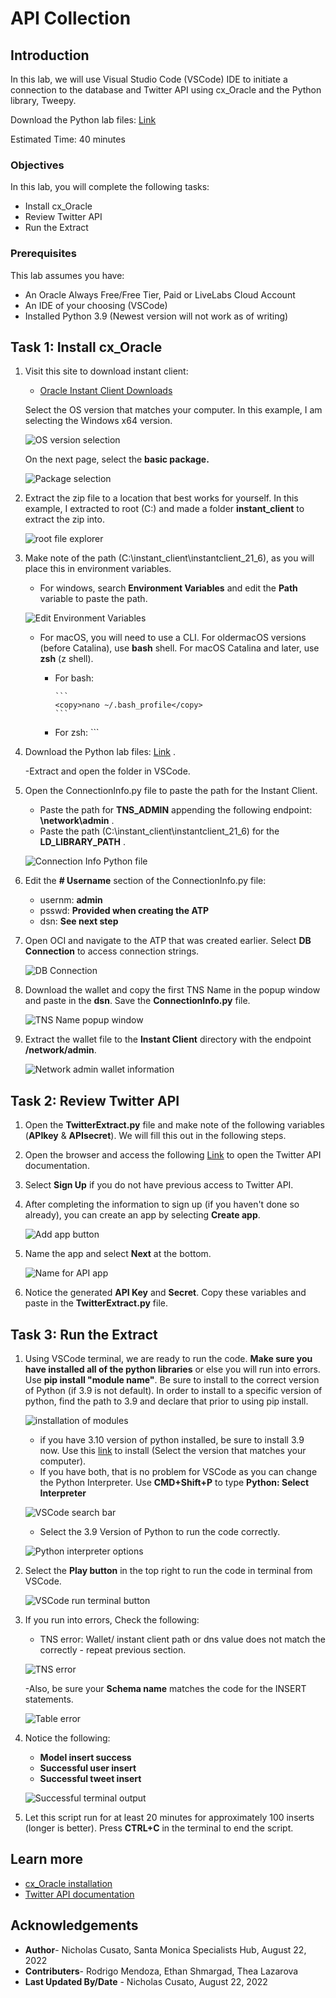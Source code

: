 # API Collection

## Introduction

In this lab, we will use Visual Studio Code (VSCode) IDE to initiate a connection to the database and Twitter API using cx_Oracle and the Python library, Tweepy.  

Download the Python lab files: [Link](https://objectstorage.us-ashburn-1.oraclecloud.com/p/WvD2F0Cb533ApmtHNBXotz9VRD2BhwP7wR_qrGGhTs1Md6dtur3xrHew9UawNXSG/n/orasenatdpltsecitom03/b/Twitter_LL/o/Twitter_LL2.zip)

Estimated Time: 40 minutes


### Objectives

In this lab, you will complete the following tasks:

- Install cx_Oracle
- Review Twitter API
- Run the Extract

### Prerequisites

This lab assumes you have:
- An Oracle Always Free/Free Tier, Paid or LiveLabs Cloud Account
- An IDE of your choosing (VSCode)
- Installed Python 3.9 (Newest version will not work as of writing)

## Task 1: Install cx_Oracle

1. Visit this site to download instant client:
    - [Oracle Instant Client Downloads](https://www.oracle.com/database/technologies/instant-client/downloads.html)

    Select the OS version that matches your computer. In this example, I am selecting the Windows x64 version.

    ![OS version selection](images/os-version.png)

    On the next page, select the **basic package.**

    ![Package selection](images/basic-package.png)

2. Extract the zip file to a location that best works for yourself. In this example, I extracted to root (C:\) and made a folder **instant_client** to extract the zip into.

    ![root file explorer](images/root.png)

3. Make note of the path (C:\instant_client\instantclient_21_6), as you will place this in environment variables.
    - For windows, search **Environment Variables** and edit the **Path** variable to paste the path.

    ![Edit Environment Variables](images/environment-variables.png)

    - For macOS, you will need to use a CLI. For oldermacOS versions (before Catalina), use **bash** shell. For macOS Catalina and later, use **zsh** (z shell).
      - For bash: 
            
            ```
            <copy>nano ~/.bash_profile</copy>
            ```  

      - For zsh:
            ```
            <copy>

4. Download the Python lab files: [Link](https://objectstorage.us-ashburn-1.oraclecloud.com/p/WvD2F0Cb533ApmtHNBXotz9VRD2BhwP7wR_qrGGhTs1Md6dtur3xrHew9UawNXSG/n/orasenatdpltsecitom03/b/Twitter_LL/o/Twitter_LL2.zip) .

    -Extract and open the folder in VSCode.  

5. Open the ConnectionInfo.py file to paste the path for the Instant Client.

    - Paste the path for **TNS_ADMIN** appending the following endpoint: **\network\admin** .
    - Paste the path (C:\instant_client\instantclient_21_6) for the **LD_LIBRARY_PATH** . 

    ![Connection Info Python file](images/path.png)

6. Edit the **# Username** section of the ConnectionInfo.py file:
   
    - usernm: **admin**
    - psswd: **Provided when creating the ATP**
    - dsn: **See next step**

7. Open OCI and navigate to the ATP that was created earlier. Select **DB Connection** to access connection strings.

    ![DB Connection](images/db-connection.png)

8. Download the wallet and copy the first TNS Name in the popup window and paste in the **dsn**. Save the **ConnectionInfo.py** file.

    ![TNS Name popup window](images/connection-string.png)

9. Extract the wallet file to the **Instant Client** directory with the endpoint **/network/admin**.

    ![Network admin wallet information](images/admin-wallet.png)

## Task 2: Review Twitter API

1. Open the **TwitterExtract.py** file and make note of the following variables (**APIkey** & **APIsecret**). We will fill this out in the following steps.

2. Open the browser and access the following [Link](https://developer.twitter.com/en/docs/twitter-api) to open the Twitter API documentation.

3. Select **Sign Up** if you do not have previous access to Twitter API.

4. After completing the information to sign up (if you haven't done so already), you can create an app by selecting **Create app**.

    ![Add app button](images/add-app.png)

5. Name the app and select **Next** at the bottom. 

    ![Name for API app](images/name-app.png)

6. Notice the generated **API Key** and **Secret**. Copy these variables and paste in the **TwitterExtract.py** file.

## Task 3: Run the Extract

1. Using VSCode terminal, we are ready to run the code. **Make sure you have installed all of the python libraries** or else you will run into errors. Use **pip install "module name"**. Be sure to install to the correct version of Python (if 3.9 is not default). In order to install to a specific version of python, find the path to 3.9 and declare that prior to using pip install.

    ![installation of modules](images/python-path.png)

    - if you have 3.10 version of python installed, be sure to install 3.9 now. Use this [link](https://www.python.org/downloads/release/python-390/) to install (Select the version that matches your computer).
    - If you have both, that is no problem for VSCode as you can change the Python Interpreter. Use **CMD+Shift+P** to type **Python: Select Interpreter**

    ![VSCode search bar](images/python-interpreter.png)

    - Select the 3.9 Version of Python to run the code correctly.

    ![Python interpreter options](images/python39.png)

2. Select the **Play button** in the top right to run the code in terminal from VSCode.

    ![VSCode run terminal button](images/run-terminal.png)

3. If you run into errors, Check the following:

    - TNS error: Wallet/ instant client path or dns value does not match the correctly - repeat previous section.

    ![TNS error](images/tns-error.png)

    -Also, be sure your **Schema name** matches the code for the INSERT statements.

    ![Table error](images/table-error.png)

4.  Notice the following:
    - **Model insert success**
    - **Successful user insert**
    - **Successful tweet insert**

    ![Successful terminal output](images/success.png)

5.  Let this script run for at least 20 minutes for approximately 100 inserts (longer is better). Press **CTRL+C** in the terminal to end the script.

## Learn more
- [cx_Oracle installation](https://cx-oracle.readthedocs.io/en/latest/user_guide/installation.html)
- [Twitter API documentation](https://developer.twitter.com/en/docs/twitter-api)

## Acknowledgements

- **Author**- Nicholas Cusato, Santa Monica Specialists Hub, August 22, 2022
- **Contributers**- Rodrigo Mendoza, Ethan Shmargad, Thea Lazarova
- **Last Updated By/Date** - Nicholas Cusato, August 22, 2022